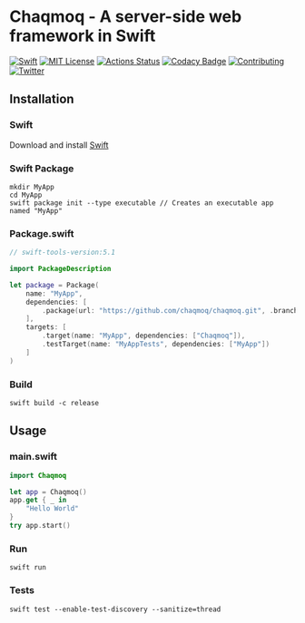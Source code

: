 # Chaqmoq - A server-side web framework in Swift
[![Swift](https://img.shields.io/badge/swift-5.1-brightgreen.svg)](https://swift.org/download/#releases) [![MIT License](https://img.shields.io/badge/license-MIT-brightgreen.svg)](https://github.com/chaqmoq/chaqmoq/blob/master/LICENSE/) [![Actions Status](https://github.com/chaqmoq/chaqmoq/workflows/development/badge.svg)](https://github.com/chaqmoq/chaqmoq/actions) [![Codacy Badge](https://app.codacy.com/project/badge/Grade/b8dc8bdc13c94054911da004037776f4)](https://www.codacy.com/gh/chaqmoq/chaqmoq?utm_source=github.com&amp;utm_medium=referral&amp;utm_content=chaqmoq/chaqmoq&amp;utm_campaign=Badge_Grade) [![Contributing](https://img.shields.io/badge/contributing-guide-brightgreen.svg)](https://github.com/chaqmoq/chaqmoq/blob/master/CONTRIBUTING.md) [![Twitter](https://img.shields.io/badge/twitter-chaqmoqdev-brightgreen.svg)](https://twitter.com/chaqmoqdev)

## Installation
### Swift
Download and install [Swift](https://swift.org/download)

### Swift Package
```shell
mkdir MyApp
cd MyApp
swift package init --type executable // Creates an executable app named "MyApp"
```

### Package.swift
```swift
// swift-tools-version:5.1

import PackageDescription

let package = Package(
    name: "MyApp",
    dependencies: [
        .package(url: "https://github.com/chaqmoq/chaqmoq.git", .branch("master"))
    ],
    targets: [
        .target(name: "MyApp", dependencies: ["Chaqmoq"]),
        .testTarget(name: "MyAppTests", dependencies: ["MyApp"])
    ]
)
```

### Build
```shell
swift build -c release
```

## Usage
### main.swift
```swift
import Chaqmoq

let app = Chaqmoq()
app.get { _ in
    "Hello World"
}
try app.start()
```

### Run
```shell
swift run
```

### Tests
```shell
swift test --enable-test-discovery --sanitize=thread
```

